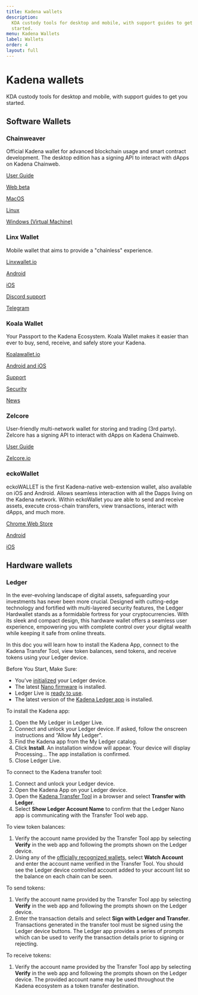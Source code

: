 ```yaml
---
title: Kadena wallets
description:
  KDA custody tools for desktop and mobile, with support guides to get you
  started.
menu: Kadena Wallets
label: Wallets
order: 4
layout: full
---
```


# Kadena wallets

KDA custody tools for desktop and mobile, with support guides to get you
started.

## Software Wallets

### Chainweaver

Official Kadena wallet for advanced blockchain usage and smart contract
development. The desktop edition has a signing API to interact with dApps on
Kadena Chainweb.

[User Guide](/kadena/wallets/chainweaver)

[Web beta](https://chainweaver.kadena.network)

[MacOS](https://github.com/kadena-io/chainweaver/releases/download/v2.2.3/kadena-chainweaver-mac-2.2.3.0.zip)

[Linux](https://github.com/kadena-io/chainweaver/releases/download/v2.2.3/kadena-chainweaver-linux-2.2.3.0.deb)

[Windows (Virtual Machine)](https://github.com/kadena-io/chainweaver/releases/download/v2.2.3/kadena-chainweaver-vm.2.2.3.0.ova)

### Linx Wallet

Mobile wallet that aims to provide a "chainless" experience.

[Linxwallet.io](https://www.linxwallet.xyz/#)

[Android](https://play.google.com/store/apps/details?id=com.thinedgelabs.linx_wallet)

[iOS](https://apps.apple.com/us/app/thinedgelabs-linx-wallet/id6450412379)

[Discord support](https://discord.gg/FEbnXbV9xZ)

[Telegram](https://t.me/linx_wallet_chat)

### Koala Wallet

Your Passport to the Kadena Ecosystem. Koala Wallet makes it easier than ever to
buy, send, receive, and safely store your Kadena.

[Koalawallet.io](https://koalawallet.io)

[Android and iOS](https://koalawallet.io/download)

[Support](https://support.koalawallet.io/hc/en-us)

[Security](https://koalawallet.io/security)

[News](https://koalawallet.io/news)

### Zelcore

User-friendly multi-network wallet for storing and trading (3rd party). Zelcore
has a signing API to interact with dApps on Kadena Chainweb.

[User Guide](https://babening.io/zelcore-guide)

[Zelcore.io](https://zelcore.io)

### eckoWallet

eckoWALLET is the first Kadena-native web-extension wallet, also available on
iOS and Android. Allows seamless interaction with all the Dapps living on the
Kadena network. Within eckoWallet you are able to send and receive assets,
execute cross-chain transfers, view transactions, interact with dApps, and much
more.

[Chrome Web Store](https://chrome.google.com/webstore/detail/eckowallet/bofddndhbegljegmpmnlbhcejofmjgbn)

[Android](https://play.google.com/store/apps/details?id=com.xwallet.mobile)

[iOS](https://apps.apple.com/us/app/x-wallet-by-kaddex/id1632056372)

## Hardware wallets

### Ledger

In the ever-evolving landscape of digital assets, safeguarding your investments
has never been more crucial. Designed with cutting-edge technology and fortified
with multi-layered security features, the Ledger Hardwallet stands as a
formidable fortress for your cryptocurrencies. With its sleek and compact
design, this hardware wallet offers a seamless user experience, empowering you
with complete control over your digital wealth while keeping it safe from online
threats.

In this doc you will learn how to install the Kadena App, connect to the
Kadena Transfer Tool, view token balances, send tokens, and receive tokens using your Ledger device.

Before You Start, Make Sure:

- You’ve [initialized](https://support.ledgerwallet.com/hc/en-us/articles/360000613793) your Ledger device.
- The latest [Nano firmware](https://support.ledgerwallet.com/hc/en-us/articles/360002731113) is installed.
- Ledger Live is [ready to use](https://support.ledger.com/hc/en-us/articles/4404389606417-Download-and-install-Ledger-Live).
- The latest version of the [Kadena Ledger app](https://github.com/ledgerhq/app-kadena) is installed.

To install the Kadena app:

1. Open the My Ledger in Ledger Live.
1. Connect and unlock your Ledger device.
   If asked, follow the onscreen instructions and “Allow My Ledger".
1. Find the Kadena app from the My Ledger catalog.
2. Click **Install**.
   An installation window will appear.
   Your device will display Processing...
   The app installation is confirmed.
1. Close Ledger Live.

To connect to the Kadena transfer tool:

1. Connect and unlock your Ledger device.
1. Open the Kadena App on your Ledger device.
1. Open the [Kadena Transfer Tool](https://transfer.chainweb.com/) in a browser and select **Transfer with Ledger**.
1. Select **Show Ledger Account Name** to confirm that the Ledger Nano app is communicating with the Transfer Tool web app.

To view token balances:

1. Verify the account name provided by the Transfer Tool app by selecting **Verify** in the web app and following the prompts shown on the Ledger device.
1. Using any of the [officially recognized wallets](/kadena/wallets), select **Watch Account** and enter the account name verified in the Transfer Tool.
   You should see the Ledger device controlled account added to your account list so the balance on each chain can be seen.

To send tokens:

1. Verify the account name provided by the Transfer Tool app by selecting **Verify** in the web app and following the prompts shown on the Ledger device.
1. Enter the transaction details and select **Sign with Ledger and Transfer**.
   Transactions generated in the transfer tool must be signed using the Ledger device buttons.
   The Ledger app provides a series of prompts which can be used to verify the transaction details prior to signing or rejecting.

To receive tokens:

1. Verify the account name provided by the Transfer Tool app by selecting **Verify** in the web app and following the prompts shown on the Ledger device.
   The provided account name may be used throughout the Kadena ecosystem as a token transfer destination.
